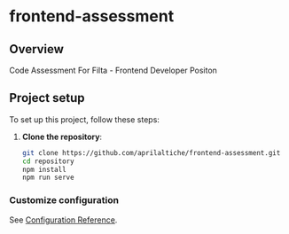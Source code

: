 # frontend-assessment

## Overview 
Code Assessment For Filta - Frontend Developer Positon

## Project setup

To set up this project, follow these steps:
1. **Clone the repository**:
   ```bash
   git clone https://github.com/aprilaltiche/frontend-assessment.git
   cd repository 
   npm install
   npm run serve

### Customize configuration
See [Configuration Reference](https://cli.vuejs.org/config/).
